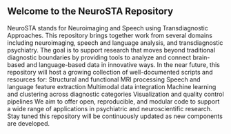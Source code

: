 ## Welcome to the NeuroSTA Repository

NeuroSTA stands for Neuroimaging and Speech using Transdiagnostic Approaches. This repository brings together work from several domains including neuroimaging, speech and language analysis, and transdiagnostic psychiatry.
The goal is to support research that moves beyond traditional diagnostic boundaries by providing tools to analyze and connect brain-based and language-based data in innovative ways.
In the near future, this repository will host a growing collection of well-documented scripts and resources for:
Structural and functional MRI processing
Speech and language feature extraction
Multimodal data integration
Machine learning and clustering across diagnostic categories
Visualization and quality control pipelines
We aim to offer open, reproducible, and modular code to support a wide range of applications in psychiatric and neuroscientific research.
Stay tuned this repository will be continuously updated as new components are developed.
